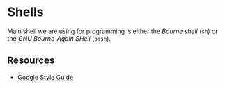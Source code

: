 Shells
======

Main shell we are using for programming is either the _Bourne shell_ (`sh`) or
the _GNU Bourne-Again SHell_ (`bash`).


Resources
---------

 - [Google Style Guide](https://google.github.io/styleguide/shellguide.html)
